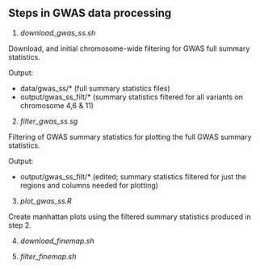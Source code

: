 

## Steps in GWAS data processing


1. *download_gwas_ss.sh*

Download, and initial chromosome-wide filtering for GWAS full summary statistics. 

Output: 

- data/gwas_ss/* (full summary statistics files)
- output/gwas_ss_filt/* (summary statistics filtered for all variants on chromosome 4,6 & 11)

2. *filter_gwas_ss.sg*

Filtering of GWAS summary statistics for plotting the full GWAS summary statistics. 

Output: 
- output/gwas_ss_filt/* (edited; summary statistics filtered for just the regions and columns needed for plotting)


3. *plot_gwas_ss.R*

Create manhattan plots using the filtered summary statistics produced in step 2. 


4. *download_finemap.sh* 


5. *filter_finemap.sh* 





